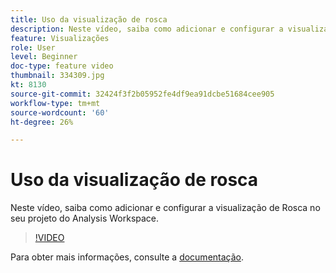 ```yaml
---
title: Uso da visualização de rosca
description: Neste vídeo, saiba como adicionar e configurar a visualização de Rosca no seu projeto do Analysis Workspace.
feature: Visualizações
role: User
level: Beginner
doc-type: feature video
thumbnail: 334309.jpg
kt: 8130
source-git-commit: 32424f3f2b05952fe4df9ea91dcbe51684cee905
workflow-type: tm+mt
source-wordcount: '60'
ht-degree: 26%

---
```



# Uso da visualização de rosca

Neste vídeo, saiba como adicionar e configurar a visualização de Rosca no seu projeto do Analysis Workspace.

>[!VIDEO](https://video.tv.adobe.com/v/334309/?quality=12&learn=on)

Para obter mais informações, consulte a [documentação](https://experienceleague.adobe.com/docs/analytics/analyze/analysis-workspace/visualizations/donut.html?lang=en).
